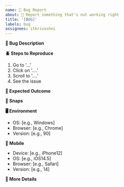 ```yaml
---
name: 🐞 Bug Report
about: 🚫 Report something that's not working right
title: '[BUG]'
labels: bug
assignees: itkrivoshei
---
```


**🐛 Bug Description**

<!-- What's wrong? -->

**🪲 Steps to Reproduce**

<!-- How can we see the problem? -->

1. Go to '...'
2. Click on '....'
3. Scroll to '....'
4. See the issue

**🧭 Expected Outcome**

<!-- What did you expect to happen that didn't? -->

**📸 Snaps**

<!-- If possible, add screenshots or videos to clarify the issue. -->

**🖥️ Environment**

- OS: [e.g., Windows]
- Browser: [e.g., Chrome]
- Version: [e.g., 90]

**📱 Mobile**

- Device: [e.g., iPhone12]
- OS: [e.g., iOS14.5]
- Browser: [e.g., Safari]
- Version: [e.g., 14]

**📝 More Details**

<!-- Anything else you want to share? -->
